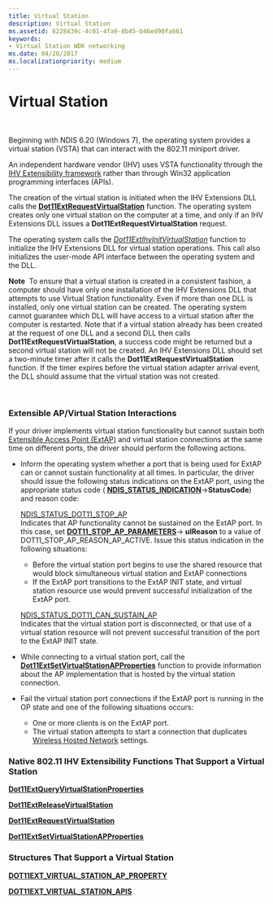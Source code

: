 ```yaml
---
title: Virtual Station
description: Virtual Station
ms.assetid: 6228439c-4c01-4fa9-8b45-b46ed90fa661
keywords:
- Virtual Station WDK networking
ms.date: 04/20/2017
ms.localizationpriority: medium
---
```


# Virtual Station




 

Beginning with NDIS 6.20 (Windows 7), the operating system provides a virtual station (VSTA) that can interact with the 802.11 miniport driver.

An independent hardware vendor (IHV) uses VSTA functionality through the [IHV Extensibility framework](overview-of-ihv-extensibility.md) rather than through Win32 application programming interfaces (APIs).

The creation of the virtual station is initiated when the IHV Extensions DLL calls the [**Dot11ExtRequestVirtualStation**](https://docs.microsoft.com/windows-hardware/drivers/ddi/wlanihv/nc-wlanihv-dot11ext_request_virtual_station) function. The operating system creates only one virtual station on the computer at a time, and only if an IHV Extensions DLL issues a **Dot11ExtRequestVirtualStation** request.

The operating system calls the [*Dot11ExtIhvInitVirtualStation*](https://docs.microsoft.com/windows-hardware/drivers/ddi/wlanihv/nc-wlanihv-dot11extihv_init_virtual_station) function to initialize the IHV Extensions DLL for virtual station operations. This call also initializes the user-mode API interface between the operating system and the DLL.

**Note**  To ensure that a virtual station is created in a consistent fashion, a computer should have only one installation of the IHV Extensions DLL that attempts to use Virtual Station functionality. Even if more than one DLL is installed, only one virtual station can be created. The operating system cannot guarantee which DLL will have access to a virtual station after the computer is restarted. Note that if a virtual station already has been created at the request of one DLL and a second DLL then calls **Dot11ExtRequestVirtualStation**, a success code might be returned but a second virtual station will not be created.
An IHV Extensions DLL should set a two-minute timer after it calls the **Dot11ExtRequestVirtualStation** function. If the timer expires before the virtual station adapter arrival event, the DLL should assume that the virtual station was not created.

 

### <a href="" id="extensible-ap-virtual-station-interactions"></a> Extensible AP/Virtual Station Interactions

If your driver implements virtual station functionality but cannot sustain both [Extensible Access Point (ExtAP)](extensible-access-point-operation-mode.md) and virtual station connections at the same time on different ports, the driver should perform the following actions.

-   Inform the operating system whether a port that is being used for ExtAP can or cannot sustain functionality at all times. In particular, the driver should issue the following status indications on the ExtAP port, using the appropriate status code ( [**NDIS\_STATUS\_INDICATION**](https://docs.microsoft.com/windows-hardware/drivers/ddi/ndis/ns-ndis-_ndis_status_indication)-&gt;**StatusCode**) and reason code:

    <a href="" id="ndis-status-dot11-stop-ap"></a>[NDIS\_STATUS\_DOT11\_STOP\_AP](https://docs.microsoft.com/windows-hardware/drivers/network/ndis-status-dot11-stop-ap)  
    Indicates that AP functionality cannot be sustained on the ExtAP port. In this case, set [**DOT11\_STOP\_AP\_PARAMETERS**](https://docs.microsoft.com/windows-hardware/drivers/ddi/windot11/ns-windot11-_dot11_stop_ap_parameters)-&gt; **ulReason** to a value of DOT11\_STOP\_AP\_REASON\_AP\_ACTIVE. Issue this status indication in the following situations:

    -   Before the virtual station port begins to use the shared resource that would block simultaneous virtual station and ExtAP connections
    -   If the ExtAP port transitions to the ExtAP INIT state, and virtual station resource use would prevent successful initialization of the ExtAP port.

    <a href="" id="---------ndis-status-dot11-can-sustain-ap"></a>[NDIS\_STATUS\_DOT11\_CAN\_SUSTAIN\_AP](https://docs.microsoft.com/windows-hardware/drivers/network/ndis-status-dot11-can-sustain-ap)  
    Indicates that the virtual station port is disconnected, or that use of a virtual station resource will not prevent successful transition of the port to the ExtAP INIT state.

-   While connecting to a virtual station port, call the [**Dot11ExtSetVirtualStationAPProperties**](https://docs.microsoft.com/windows-hardware/drivers/ddi/wlanihv/nc-wlanihv-dot11ext_set_virtual_station_ap_properties) function to provide information about the AP implementation that is hosted by the virtual station connection.

-   Fail the virtual station port connections if the ExtAP port is running in the OP state and one of the following situations occurs:
    -   One or more clients is on the ExtAP port.
    -   The virtual station attempts to start a connection that duplicates [Wireless Hosted Network](https://go.microsoft.com/fwlink/p/?linkid=152328) settings.

### <a href="" id="native-802-11-ihv-extensibility-functions-that-support-a-virtual-stati"></a> Native 802.11 IHV Extensibility Functions That Support a Virtual Station

[**Dot11ExtQueryVirtualStationProperties**](https://docs.microsoft.com/windows-hardware/drivers/ddi/wlanihv/nc-wlanihv-dot11ext_query_virtual_station_properties)

[**Dot11ExtReleaseVirtualStation**](https://docs.microsoft.com/windows-hardware/drivers/ddi/wlanihv/nc-wlanihv-dot11ext_release_virtual_station)

[**Dot11ExtRequestVirtualStation**](https://docs.microsoft.com/windows-hardware/drivers/ddi/wlanihv/nc-wlanihv-dot11ext_request_virtual_station)

[**Dot11ExtSetVirtualStationAPProperties**](https://docs.microsoft.com/windows-hardware/drivers/ddi/wlanihv/nc-wlanihv-dot11ext_set_virtual_station_ap_properties)

### <a href="" id="structures-that-support-a-virtual-station"></a> Structures That Support a Virtual Station

[**DOT11EXT\_VIRTUAL\_STATION\_AP\_PROPERTY**](https://docs.microsoft.com/windows-hardware/drivers/ddi/wlanihv/ns-wlanihv-_dot11ext_virtual_station_ap_property)

[**DOT11EXT\_VIRTUAL\_STATION\_APIS**](https://docs.microsoft.com/windows-hardware/drivers/ddi/wlanihv/ns-wlanihv-_dot11ext_virtual_station_apis)

 

 





